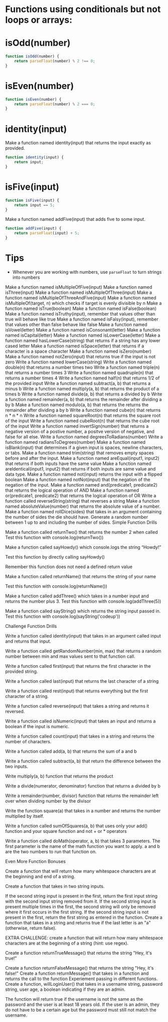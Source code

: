 # Functions using conditionals but not loops or arrays:

# isOdd(number)
```javascript
function isOdd(number) {
    return parseFloat(number) % 2 !== 0;
}
```
# isEven(number)
```javascript
function isEven(number) {
    return parseFloat(number) % 2 === 0;
}
```
# identity(input)
Make a function named identity(input) that returns the input exactly as provided.
```javascript
function identity(input) {
    return input;
}
```

# isFive(input)
```javascript
function isFive(input) {
    return input == 5;
}
```

Make a function named addFive(input) that adds five to some input.
```javascript
function addFive(input) {
    return parseFloat(input) + 5;
}
```

# Tips
- Whenever you are working with numbers, use `parseFloat` to turn strings into numbers


Make a function named isMultipleOfFive(input)
Make a function named isThree(input)
Make a function named isMultipleOfThree(input)
Make a function named isMultipleOfThreeAndFive(input)
Make a function named isMultipleOf(target, n) which checks if target is evenly divisible by n
Make a function named isTrue(boolean)
Make a function named isFalse(boolean)
Make a function named isTruthy(input), remember that values other than true will behave like true
Make a function named isFalsy(input), remember that values other than false behave like false
Make a function named isVowel(letter)
Make a function named isConsonant(letter)
Make a function named isCapital(letter)
Make a function named isLowerCase(letter)
Make a function named hasLowerCase(string) that returns if a string has any lower cased letter
Make a function named isSpace(letter) that returns if a character is a space character
Make a function named isZero(number)
Make a function named notZero(input) that returns true if the input is not zero
Write a function named lowerCase(string)
Write a function named double(n) that returns a number times two
Write a function named triple(n) that returns a number times 3
Write a function named quadruple(n) that returns a number times 4
Write a function named half(n) that returns 1/2 of the provided input
Write a function named subtract(a, b) that returns a minus b
Write a function named multiply(a, b) that returns the product of a times b
Write a function named divide(a, b) that returns a divided by b
Write a function named remainder(a, b) that returns the remainder after dividing a by b
Make a function named modulo(a, b) that returns the returns the remainder after dividing a by b
Write a function named cube(n) that returns n * n * n
Write a function named squareRoot(n) that returns the square root of the input
Write a function named cubeRoot(n) that returns the cube root of the input
Write a function named invertSign(number) that returns a negative version of a postive number, a positve version of negative, and false for all else.
Write a function named degreesToRadians(number)
Write a function named radiansToDegrees(number)
Make a function named isBlank(input) that determines if a given input is spaces, newline characters, or tabs.
Make a function named trim(string) that removes empty spaces before and after the input.
Make a function named areEqual(input1, input2) that returns if both inputs have the same value
Make a function named areIdentical(input1, input2) that returns if both inputs are same value and data type.
Make a function named not(input) returns the input with a flipped boolean
Make a function named notNot(input) that the negation of the negation of the input.
Make a function named and(predicate1, predicate2) that returns the logical operation of AND
Make a function named or(predicate1, predicate2) that returns the logical operation of OR
Write a function called reverseString(string) that reverses a string
Make a function named absoluteValue(number) that returns the absolute value of a number.
Make a function named rollDice(sides) that takes in an argument containing the number of sides the die should have. Generate a random number between 1 up to and including the number of sides.
Simple Function Drills

Make a function called returnTwo() that returns the number 2 when called
Test this function with console.log(returnTwo())

Make a function called sayHowdy() which console.logs the string “Howdy!”

Test this function by directly calling sayHowdy()

Remember this function does not need a defined return value

Make a function called returnName() that returns the string of your name

Test this function with console.log(returnName())

Make a function called addThree() which takes in a number input and returns the number plus 3.
Test this function with console.log(addThree(5))

Make a function called sayString() which returns the string input passed in.
Test this function with console.log(sayString('codeup'))

Challenge Function Drills

Write a function called identity(input) that takes in an argument called input and returns that input.

Write a function called getRandomNumber(min, max) that returns a random number between min and max values sent to that function call.

Write a function called first(input) that returns the first character in the provided string.

Write a function called last(input) that returns the last character of a string

Write a function called rest(input) that returns everything but the first character of a string.

Write a function called reverse(input) that takes a string and returns it reversed.

Write a function called isNumeric(input) that takes an input and returns a boolean if the input is numeric.

Write a function called count(input) that takes in a string and returns the number of characters.

Write a function called add(a, b) that returns the sum of a and b

Write a function called subtract(a, b) that return the difference between the two inputs.

Write multiply(a, b) function that returns the product

Write a divide(numerator, denominator) function that returns a divided by b

Write a remainder(number, divisor) function that returns the remainder left over when dividing number by the divisor

Write the function square(a) that takes in a number and returns the number multiplied by itself.

Write a function called sumOfSquares(a, b) that uses only your add() function and your square function and not + or * operators

Write a function called doMath(operator, a, b) that takes 3 parameters. The first parameter is the name of the math function you want to apply. a and b are the two numbers to run that function on.

Even More Function Bonuses

Create a function that will return how many whitespace characters are at the beginning and end of a string.

Create a function that takes in two string inputs.

If the second string input is present in the first, return the first input string with the second input string removed from it.
If the second string input is present multiple times in the first, the second string will only be removed where it first occurs in the first string.
If the second string input is not present in the first, return the first string as entered in the function.
Create a function that takes in a string and returns true if the last letter is an "a" (otherwise, return false).

EXTRA CHALLENGE: create a function that will return how many whitespace characters are at the beginning of a string (hint: use regex).

Create a function returnTrueMessage() that returns the string "Hey, it's true!"

Create a function returnFalseMessage() that returns the string "Hey, it's false!"
Create a function returnMessage() that takes in a function and returns the call to the function
Experiement passing in different functions.
Create a function, willLoginUser() that takes in a username string, password string, user age, a boolean indicating if they are an admin.

The function will return true if the username is not the same as the password and the user is at least 18 years old. If the user is an admin, they do not have to be a certain age but the password must still not match the username.